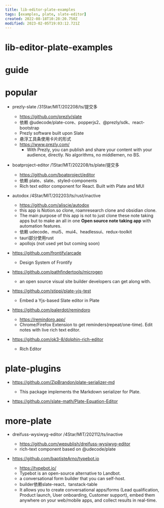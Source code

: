 ```yaml
---
title: lib-editor-plate-examples
tags: [examples, plate, slate-editor]
created: 2022-08-18T10:28:20.750Z
modified: 2023-02-05T19:03:12.721Z
---
```


# lib-editor-plate-examples

# guide

# popular
- prezly-slate /31Star/MIT/202208/ts/提交多
  - https://github.com/prezly/slate 
  - 依赖 @udecode/plate-core、popperjs2、@prezly/sdk、react-bootstrap
  - Prezly software built upon Slate
  - 悬浮工具条使用卡片的形式
  - https://www.prezly.com/
    - With Prezly, you can publish and share your content with your audience, directly. No algorithms, no middlemen, no BS.

- boatproject-editor /1Star/MIT/202208/ts/plate/提交多
  - https://github.com/boatproject/editor
  - 依赖 plate、slate、styled-components
  - Rich text editor component for React. Built with Plate and MUI

- autodox /4Star/MIT/202203/ts/rust/inactive
  - https://github.com/aliscie/autodox
  - this app is Notion.so clone, roamresearch clone and obsidian clone. 
  - The main purpose of this app is not to just clone these note taking apps but to make an all in one **Open source note taking app** with automation features.
  - 依赖 udecode、mui5、mui4、headlessui、redux-toolkit
  - tauri部分使用rust
  - apollojs (not used yet but coming soon)

- https://github.com/frontify/arcade
  - Design System of Frontify

- https://github.com/pathfindertools/microgen
  - an open source visual site builder developers can get along with.

- https://github.com/stippi/plate-yjs-test
  - Embed a Yjs-based Slate editor in Plate

- https://github.com/palerdot/remindoro
  - https://remindoro.app/
  - Chrome/Firefox Extension to get reminders(repeat/one-time). Edit notes with live rich text editor.

- https://github.com/ok3-8/dolphin-rich-editor
  - Rich Editor
# plate-plugins
- https://github.com/ZipBrandon/plate-serializer-md
  - This package implements the Markdown serializer for Plate.

- https://github.com/slate-math/Plate-Equation-Editor
# more-plate
- dreifuss-wysiwyg-editor /4Star/MIT/202112/ts/inactive
  - https://github.com/wepublish/dreifuss-wysiwyg-editor
  - rich-text component based on @udecode/plate

- https://github.com/baptisteArno/typebot.io
  - https://typebot.io/
  - Typebot is an open-source alternative to Landbot. 
  - a conversational form builder that you can self-host.
  - builder依赖slate-react、tanstack-table
  - It allows you to create conversational apps/forms (Lead qualification, Product launch, User onboarding, Customer support), embed them anywhere on your web/mobile apps, and collect results in real-time.
